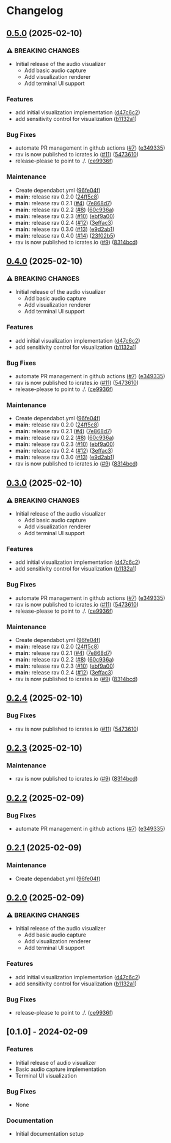 # Changelog

## [0.5.0](https://github.com/i-am-logger/rav/compare/rav-v0.4.0...rav-v0.5.0) (2025-02-10)


### ⚠ BREAKING CHANGES

* Initial release of the audio visualizer
    - Add basic audio capture
    - Add visualization renderer
    - Add terminal UI support

### Features

* add initial visualization implementation ([d47c6c2](https://github.com/i-am-logger/rav/commit/d47c6c270bcdd099e66a7f8f3a4f8ada1faea9c2))
* add sensitivity control for visualization ([b1132a1](https://github.com/i-am-logger/rav/commit/b1132a119d962753328892bb6a66d76ce905d264))


### Bug Fixes

* automate PR management in github actions ([#7](https://github.com/i-am-logger/rav/issues/7)) ([e349335](https://github.com/i-am-logger/rav/commit/e349335a6d0da0a3afb2dc4f0c1c445dab887657))
* rav is now published to icrates.io ([#11](https://github.com/i-am-logger/rav/issues/11)) ([5473610](https://github.com/i-am-logger/rav/commit/54736101c213678b65cb6ea6e785de465ee9c45d))
* release-please to point to ./. ([ce9936f](https://github.com/i-am-logger/rav/commit/ce9936ff1aefbc613f50bfa00f8f01a36c1c528b))


### Maintenance

* Create dependabot.yml ([96fe04f](https://github.com/i-am-logger/rav/commit/96fe04f45de00319c8a4b50053259bd3f8a327ea))
* **main:** release rav 0.2.0 ([24ff5c8](https://github.com/i-am-logger/rav/commit/24ff5c89957bdb67c9973df8cbd5e9f947369440))
* **main:** release rav 0.2.1 ([#4](https://github.com/i-am-logger/rav/issues/4)) ([7e868d7](https://github.com/i-am-logger/rav/commit/7e868d70d89db35c5daec2a66f27fe8db76b35bc))
* **main:** release rav 0.2.2 ([#8](https://github.com/i-am-logger/rav/issues/8)) ([60c936a](https://github.com/i-am-logger/rav/commit/60c936a3f2d93dd984d53065b4071daec380f96e))
* **main:** release rav 0.2.3 ([#10](https://github.com/i-am-logger/rav/issues/10)) ([ebf9a00](https://github.com/i-am-logger/rav/commit/ebf9a00e6c06e45e22c8d8901361b7865034e94f))
* **main:** release rav 0.2.4 ([#12](https://github.com/i-am-logger/rav/issues/12)) ([3effac3](https://github.com/i-am-logger/rav/commit/3effac33d4107b4dd3d9c6a77a3a478d5bd04b0c))
* **main:** release rav 0.3.0 ([#13](https://github.com/i-am-logger/rav/issues/13)) ([e9d2ab1](https://github.com/i-am-logger/rav/commit/e9d2ab15d26dba5945d4ce7a1720ddf3af00fb04))
* **main:** release rav 0.4.0 ([#14](https://github.com/i-am-logger/rav/issues/14)) ([23f02b5](https://github.com/i-am-logger/rav/commit/23f02b5281a361a93c6788711b8be8b333c1aa01))
* rav is now published to icrates.io ([#9](https://github.com/i-am-logger/rav/issues/9)) ([8314bcd](https://github.com/i-am-logger/rav/commit/8314bcd2cfca65f84727db8055e9d0a12e11e43c))

## [0.4.0](https://github.com/i-am-logger/rav/compare/rav-v0.3.0...rav-v0.4.0) (2025-02-10)


### ⚠ BREAKING CHANGES

* Initial release of the audio visualizer
    - Add basic audio capture
    - Add visualization renderer
    - Add terminal UI support

### Features

* add initial visualization implementation ([d47c6c2](https://github.com/i-am-logger/rav/commit/d47c6c270bcdd099e66a7f8f3a4f8ada1faea9c2))
* add sensitivity control for visualization ([b1132a1](https://github.com/i-am-logger/rav/commit/b1132a119d962753328892bb6a66d76ce905d264))


### Bug Fixes

* automate PR management in github actions ([#7](https://github.com/i-am-logger/rav/issues/7)) ([e349335](https://github.com/i-am-logger/rav/commit/e349335a6d0da0a3afb2dc4f0c1c445dab887657))
* rav is now published to icrates.io ([#11](https://github.com/i-am-logger/rav/issues/11)) ([5473610](https://github.com/i-am-logger/rav/commit/54736101c213678b65cb6ea6e785de465ee9c45d))
* release-please to point to ./. ([ce9936f](https://github.com/i-am-logger/rav/commit/ce9936ff1aefbc613f50bfa00f8f01a36c1c528b))


### Maintenance

* Create dependabot.yml ([96fe04f](https://github.com/i-am-logger/rav/commit/96fe04f45de00319c8a4b50053259bd3f8a327ea))
* **main:** release rav 0.2.0 ([24ff5c8](https://github.com/i-am-logger/rav/commit/24ff5c89957bdb67c9973df8cbd5e9f947369440))
* **main:** release rav 0.2.1 ([#4](https://github.com/i-am-logger/rav/issues/4)) ([7e868d7](https://github.com/i-am-logger/rav/commit/7e868d70d89db35c5daec2a66f27fe8db76b35bc))
* **main:** release rav 0.2.2 ([#8](https://github.com/i-am-logger/rav/issues/8)) ([60c936a](https://github.com/i-am-logger/rav/commit/60c936a3f2d93dd984d53065b4071daec380f96e))
* **main:** release rav 0.2.3 ([#10](https://github.com/i-am-logger/rav/issues/10)) ([ebf9a00](https://github.com/i-am-logger/rav/commit/ebf9a00e6c06e45e22c8d8901361b7865034e94f))
* **main:** release rav 0.2.4 ([#12](https://github.com/i-am-logger/rav/issues/12)) ([3effac3](https://github.com/i-am-logger/rav/commit/3effac33d4107b4dd3d9c6a77a3a478d5bd04b0c))
* **main:** release rav 0.3.0 ([#13](https://github.com/i-am-logger/rav/issues/13)) ([e9d2ab1](https://github.com/i-am-logger/rav/commit/e9d2ab15d26dba5945d4ce7a1720ddf3af00fb04))
* rav is now published to icrates.io ([#9](https://github.com/i-am-logger/rav/issues/9)) ([8314bcd](https://github.com/i-am-logger/rav/commit/8314bcd2cfca65f84727db8055e9d0a12e11e43c))

## [0.3.0](https://github.com/i-am-logger/rav/compare/rav-v0.2.4...rav-v0.3.0) (2025-02-10)


### ⚠ BREAKING CHANGES

* Initial release of the audio visualizer
    - Add basic audio capture
    - Add visualization renderer
    - Add terminal UI support

### Features

* add initial visualization implementation ([d47c6c2](https://github.com/i-am-logger/rav/commit/d47c6c270bcdd099e66a7f8f3a4f8ada1faea9c2))
* add sensitivity control for visualization ([b1132a1](https://github.com/i-am-logger/rav/commit/b1132a119d962753328892bb6a66d76ce905d264))


### Bug Fixes

* automate PR management in github actions ([#7](https://github.com/i-am-logger/rav/issues/7)) ([e349335](https://github.com/i-am-logger/rav/commit/e349335a6d0da0a3afb2dc4f0c1c445dab887657))
* rav is now published to icrates.io ([#11](https://github.com/i-am-logger/rav/issues/11)) ([5473610](https://github.com/i-am-logger/rav/commit/54736101c213678b65cb6ea6e785de465ee9c45d))
* release-please to point to ./. ([ce9936f](https://github.com/i-am-logger/rav/commit/ce9936ff1aefbc613f50bfa00f8f01a36c1c528b))


### Maintenance

* Create dependabot.yml ([96fe04f](https://github.com/i-am-logger/rav/commit/96fe04f45de00319c8a4b50053259bd3f8a327ea))
* **main:** release rav 0.2.0 ([24ff5c8](https://github.com/i-am-logger/rav/commit/24ff5c89957bdb67c9973df8cbd5e9f947369440))
* **main:** release rav 0.2.1 ([#4](https://github.com/i-am-logger/rav/issues/4)) ([7e868d7](https://github.com/i-am-logger/rav/commit/7e868d70d89db35c5daec2a66f27fe8db76b35bc))
* **main:** release rav 0.2.2 ([#8](https://github.com/i-am-logger/rav/issues/8)) ([60c936a](https://github.com/i-am-logger/rav/commit/60c936a3f2d93dd984d53065b4071daec380f96e))
* **main:** release rav 0.2.3 ([#10](https://github.com/i-am-logger/rav/issues/10)) ([ebf9a00](https://github.com/i-am-logger/rav/commit/ebf9a00e6c06e45e22c8d8901361b7865034e94f))
* **main:** release rav 0.2.4 ([#12](https://github.com/i-am-logger/rav/issues/12)) ([3effac3](https://github.com/i-am-logger/rav/commit/3effac33d4107b4dd3d9c6a77a3a478d5bd04b0c))
* rav is now published to icrates.io ([#9](https://github.com/i-am-logger/rav/issues/9)) ([8314bcd](https://github.com/i-am-logger/rav/commit/8314bcd2cfca65f84727db8055e9d0a12e11e43c))

## [0.2.4](https://github.com/i-am-logger/rav/compare/rav-v0.2.3...rav-v0.2.4) (2025-02-10)


### Bug Fixes

* rav is now published to icrates.io ([#11](https://github.com/i-am-logger/rav/issues/11)) ([5473610](https://github.com/i-am-logger/rav/commit/54736101c213678b65cb6ea6e785de465ee9c45d))

## [0.2.3](https://github.com/i-am-logger/rav/compare/rav-v0.2.2...rav-v0.2.3) (2025-02-10)


### Maintenance

* rav is now published to icrates.io ([#9](https://github.com/i-am-logger/rav/issues/9)) ([8314bcd](https://github.com/i-am-logger/rav/commit/8314bcd2cfca65f84727db8055e9d0a12e11e43c))

## [0.2.2](https://github.com/i-am-logger/rav/compare/rav-v0.2.1...rav-v0.2.2) (2025-02-09)


### Bug Fixes

* automate PR management in github actions ([#7](https://github.com/i-am-logger/rav/issues/7)) ([e349335](https://github.com/i-am-logger/rav/commit/e349335a6d0da0a3afb2dc4f0c1c445dab887657))

## [0.2.1](https://github.com/i-am-logger/rav/compare/rav-v0.2.0...rav-v0.2.1) (2025-02-09)


### Maintenance

* Create dependabot.yml ([96fe04f](https://github.com/i-am-logger/rav/commit/96fe04f45de00319c8a4b50053259bd3f8a327ea))

## [0.2.0](https://github.com/i-am-logger/rav/compare/rav-v0.1.0...rav-v0.2.0) (2025-02-09)


### ⚠ BREAKING CHANGES

* Initial release of the audio visualizer
    - Add basic audio capture
    - Add visualization renderer
    - Add terminal UI support

### Features

* add initial visualization implementation ([d47c6c2](https://github.com/i-am-logger/rav/commit/d47c6c270bcdd099e66a7f8f3a4f8ada1faea9c2))
* add sensitivity control for visualization ([b1132a1](https://github.com/i-am-logger/rav/commit/b1132a119d962753328892bb6a66d76ce905d264))


### Bug Fixes

* release-please to point to ./. ([ce9936f](https://github.com/i-am-logger/rav/commit/ce9936ff1aefbc613f50bfa00f8f01a36c1c528b))

## [0.1.0] - 2024-02-09

### Features
* Initial release of audio visualizer
* Basic audio capture implementation
* Terminal UI visualization

### Bug Fixes
* None

### Documentation
* Initial documentation setup
